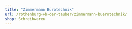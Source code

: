 ```yaml
---
title: "Zimmermann Bürotechnik"
url: /rothenburg-ob-der-tauber/zimmermann-buerotechnik/
shop: Schreibwaren
---
```

